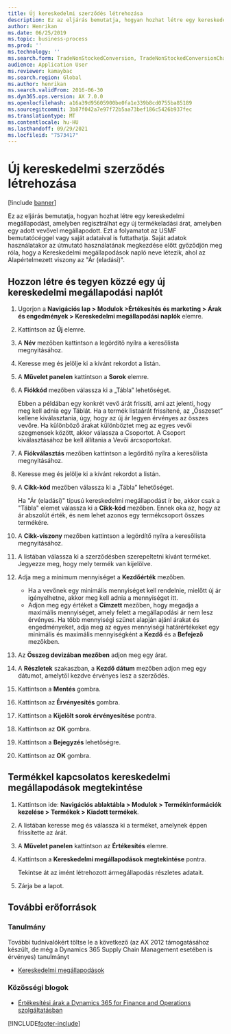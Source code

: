 ```yaml
---
title: Új kereskedelmi szerződés létrehozása
description: Ez az eljárás bemutatja, hogyan hozhat létre egy kereskedelmi megállapodást, amelyben regisztrálhat egy új termékeladási árat, amelyben egy adott vevővel megállapodott.
author: Henrikan
ms.date: 06/25/2019
ms.topic: business-process
ms.prod: ''
ms.technology: ''
ms.search.form: TradeNonStockedConversion, TradeNonStockedConversionChangeWizard, TradeNonStockedConversionCheckWorksheet, TradeNonStockedConversionWizard, TradeNonStockedRegister
audience: Application User
ms.reviewer: kamaybac
ms.search.region: Global
ms.author: henrikan
ms.search.validFrom: 2016-06-30
ms.dyn365.ops.version: AX 7.0.0
ms.openlocfilehash: a16a39d95605900be0fa1e339b8cd0755ba85189
ms.sourcegitcommit: 3b87f042a7e97f72b5aa73bef186c5426b937fec
ms.translationtype: MT
ms.contentlocale: hu-HU
ms.lasthandoff: 09/29/2021
ms.locfileid: "7573417"
---
```

# <a name="create-a-new-trade-agreement"></a>Új kereskedelmi szerződés létrehozása

[!include [banner](../../includes/banner.md)]

Ez az eljárás bemutatja, hogyan hozhat létre egy kereskedelmi megállapodást, amelyben regisztrálhat egy új termékeladási árat, amelyben egy adott vevővel megállapodott. Ezt a folyamatot az USMF bemutatócéggel vagy saját adataival is futtathatja. Saját adatok használatakor az útmutató használatának megkezdése előtt győződjön meg róla, hogy a Kereskedelmi megállapodások napló neve létezik, ahol az Alapértelmezett viszony az "Ár (eladási)".

## <a name="create-and-post-a-new-trade-agreement-journal"></a>Hozzon létre és tegyen közzé egy új kereskedelmi megállapodási naplót

1. Ugorjon a **Navigációs lap > Modulok >Értékesítés és marketing > Árak és engedmények > Kereskedelmi megállapodási naplók** elemre.
2. Kattintson az **Új** elemre.
3. A **Név** mezőben kattintson a legördítő nyílra a keresőlista megnyitásához.
4. Keresse meg és jelölje ki a kívánt rekordot a listán.
5. A **Művelet panelen** kattintson a **Sorok** elemre.
6. A **Fiókkód** mezőben válassza ki a „Tábla” lehetőséget.
    
    Ebben a példában egy konkrét vevő árát frissíti, ami azt jelenti, hogy meg kell adnia egy Táblát. Ha a termék listaárát frissítené, az „Összeset” kellene kiválasztania, úgy, hogy az új ár legyen érvényes az összes vevőre. Ha különböző árakat különböztet meg az egyes vevői szegmensek között, akkor válassza a Csoportot. A Csoport kiválasztásához be kell állítania a Vevői árcsoportokat.  

7. A **Fiókválasztás** mezőben kattintson a legördítő nyílra a keresőlista megnyitásához.
8. Keresse meg és jelölje ki a kívánt rekordot a listán.
9. A **Cikk-kód** mezőben válassza ki a „Tábla” lehetőséget.
    
    Ha "Ár (eladási)" típusú kereskedelmi megállapodást ír be, akkor csak a "Tábla" elemet válassza ki a **Cikk-kód** mezőben. Ennek oka az, hogy az ár abszolút érték, és nem lehet azonos egy termékcsoport összes termékére.
    
10. A **Cikk-viszony** mezőben kattintson a legördítő nyílra a keresőlista megnyitásához.
11. A listában válassza ki a szerződésben szerepeltetni kívánt terméket. Jegyezze meg, hogy mely termék van kijelölve.  
12. Adja meg a minimum mennyiséget a **Kezdőérték** mezőben.
    - Ha a vevőnek egy minimális mennyiséget kell rendelnie, mielőtt új ár igényelhetne, akkor meg kell adnia a mennyiséget itt.  
    - Adjon meg egy értéket a **Címzett** mezőben, hogy megadja a maximális mennyiséget, amely felett a megállapodási ár nem lesz érvényes. Ha több mennyiségi szünet alapján ajánl árakat és engedményeket, adja meg az egyes mennyiségi határértékeket egy minimális és maximális mennyiségként a **Kezdő** és a **Befejező** mezőkben.
13. Az **Összeg devizában mezőben** adjon meg egy árat.
14. A **Részletek** szakaszban, a **Kezdő dátum** mezőben adjon meg egy dátumot, amelytől kezdve érvényes lesz a szerződés.
15. Kattintson a **Mentés** gombra.
16. Kattintson az **Érvényesítés** gombra.
17. Kattintson a **Kijelölt sorok érvényesítése** pontra.
18. Kattintson az **OK** gombra.
19. Kattintson a **Bejegyzés** lehetőségre.
20. Kattintson az **OK** gombra.

## <a name="view-trade-agreements-for-a-product"></a>Termékkel kapcsolatos kereskedelmi megállapodások megtekintése

1. Kattintson ide: **Navigációs ablaktábla > Modulok > Termékinformációk kezelése > Termékek > Kiadott termékek**.
2. A listában keresse meg és válassza ki a terméket, amelynek éppen frissítette az árát.
3. A **Művelet panelen** kattintson az **Értékesítés** elemre.
4. Kattintson a **Kereskedelmi megállapodások megtekintése** pontra.
    
    Tekintse át az imént létrehozott ármegállapodás részletes adatait.

5. Zárja be a lapot.

## <a name="additional-resources"></a>További erőforrások

### <a name="whitepaper"></a>Tanulmány

További tudnivalókért töltse le a következő (az AX 2012 támogatásához készült, de még a Dynamics 365 Supply Chain Management esetében is érvényes) tanulmányt

- [Kereskedelmi megállapodások](https://download.microsoft.com/download/0/2/9/02972c8b-0159-4936-a3ef-1e64252b2d2f/TradeAgreementsInAX.pdf)

### <a name="community-blogs"></a>Közösségi blogok

- [Értékesítési árak a Dynamics 365 for Finance and Operations szolgáltatásban](https://financefunction.tech/2018/11/14/sales-prices-in-dynamics-365-for-finance-and-operations/#sales_price_in_trade_agreements)


[!INCLUDE[footer-include](../../../includes/footer-banner.md)]